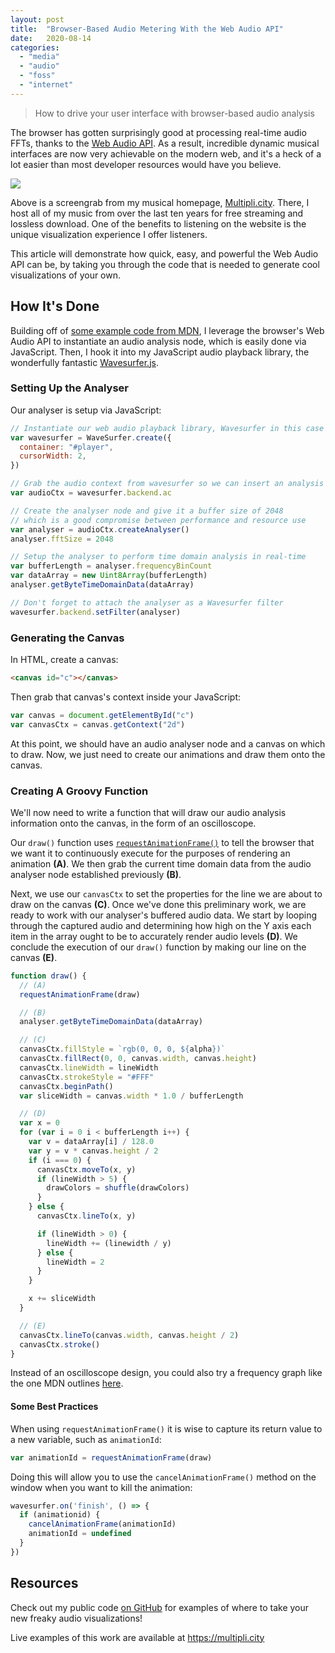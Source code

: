 ```yaml
---
layout: post
title:  "Browser-Based Audio Metering With the Web Audio API"
date:   2020-08-14
categories:
  - "media"
  - "audio"
  - "foss"
  - "internet"
---
```

> How to drive your user interface with browser-based audio analysis

The browser has gotten surprisingly good at processing real-time audio FFTs, thanks to the [Web Audio API](https://developer.mozilla.org/en-US/docs/Web/API/Web_Audio_API). As a result, incredible dynamic musical interfaces are now very achievable on the modern web, and it's a heck of a lot easier than most developer resources would have you believe.

![](/SMWebAudio.gif)

Above is a screengrab from my musical homepage, [Multipli.city](https://multipli.city). There, I host all of my music from over the last ten years for free streaming and lossless download. One of the benefits to listening on the website is the unique visualization experience I offer listeners.

This article will demonstrate how quick, easy, and powerful the Web Audio API can be, by taking you through the code that is needed to generate cool visualizations of your own.

## How It's Done

Building off of [some example code from MDN](https://developer.mozilla.org/en-US/docs/Web/API/Web_Audio_API/Visualizations_with_Web_Audio_API#Creating_a_waveformoscilloscope), I leverage the browser's Web Audio API to instantiate an audio analysis node, which is easily done via JavaScript. Then, I hook it into my JavaScript audio playback library, the wonderfully fantastic [Wavesurfer.js](https://wavesurfer-js.org/).

### Setting Up the Analyser

Our analyser is setup via JavaScript:

```js
// Instantiate our web audio playback library, Wavesurfer in this case
var wavesurfer = WaveSurfer.create({
  container: "#player",
  cursorWidth: 2,
})

// Grab the audio context from wavesurfer so we can insert an analysis node
var audioCtx = wavesurfer.backend.ac

// Create the analyser node and give it a buffer size of 2048
// which is a good compromise between performance and resource use
var analyser = audioCtx.createAnalyser()
analyser.fftSize = 2048

// Setup the analyser to perform time domain analysis in real-time
var bufferLength = analyser.frequencyBinCount
var dataArray = new Uint8Array(bufferLength)
analyser.getByteTimeDomainData(dataArray)

// Don't forget to attach the analyser as a Wavesurfer filter
wavesurfer.backend.setFilter(analyser)
```

### Generating the Canvas

In HTML, create a canvas:

```html
<canvas id="c"></canvas>
```

Then grab that canvas's context inside your JavaScript:

```js
var canvas = document.getElementById("c")
var canvasCtx = canvas.getContext("2d")
```

At this point, we should have an audio analyser node and a canvas on which to draw. Now, we just need to create our animations and draw them onto the canvas.

### Creating A Groovy Function

We'll now need to write a function that will draw our audio analysis information onto the canvas, in the form of an oscilloscope.

Our `draw()` function uses [`requestAnimationFrame()`](https://developer.mozilla.org/en-US/docs/Web/API/window/requestAnimationFrame) to tell the browser that we want it to continuously execute for the purposes of rendering an animation **(A)**. We then grab the current time domain data from the audio analyser node established previously **(B)**.

Next, we use our `canvasCtx` to set the properties for the line we are about to draw on the canvas **(C)**. Once we've done this preliminary work, we are ready to work with our analyser's buffered audio data. We start by looping through the captured audio and determining how high on the Y axis each item in the array ought to be to accurately render audio levels **(D)**. We conclude the execution of our `draw()` function by making our line on the canvas **(E)**.

```js
function draw() {
  // (A)
  requestAnimationFrame(draw)

  // (B)
  analyser.getByteTimeDomainData(dataArray)

  // (C)
  canvasCtx.fillStyle = `rgb(0, 0, 0, ${alpha})`
  canvasCtx.fillRect(0, 0, canvas.width, canvas.height)
  canvasCtx.lineWidth = lineWidth
  canvasCtx.strokeStyle = "#FFF"
  canvasCtx.beginPath()
  var sliceWidth = canvas.width * 1.0 / bufferLength

  // (D)
  var x = 0
  for (var i = 0 i < bufferLength i++) {
    var v = dataArray[i] / 128.0
    var y = v * canvas.height / 2
    if (i === 0) {
      canvasCtx.moveTo(x, y)
      if (lineWidth > 5) {
        drawColors = shuffle(drawColors)
      }
    } else {
      canvasCtx.lineTo(x, y)

      if (lineWidth > 0) {
        lineWidth += (linewidth / y)
      } else {
        lineWidth = 2
      }
    }

    x += sliceWidth
  }

  // (E)
  canvasCtx.lineTo(canvas.width, canvas.height / 2)
  canvasCtx.stroke()
}
```

Instead of an oscilloscope design, you could also try a frequency graph like the one MDN outlines [here](https://developer.mozilla.org/en-US/docs/Web/API/Web_Audio_API/Visualizations_with_Web_Audio_API#Creating_a_frequency_bar_graph).

#### Some Best Practices

When using `requestAnimationFrame()` it is wise to capture its return value to a new variable, such as `animationId`:

```js
var animationId = requestAnimationFrame(draw)
```

Doing this will allow you to use the `cancelAnimationFrame()` method on the window when you want to kill the animation:

```js
wavesurfer.on('finish', () => {
  if (animationid) {
    cancelAnimationFrame(animationId)
    animationId = undefined
  }
})
```

## Resources

Check out my public code [on GitHub](https://github.com/SacredData/pRoJEct-NeGYa/blob/master/_includes/player.html) for examples of where to take your new freaky audio visualizations!

Live examples of this work are available at https://multipli.city
